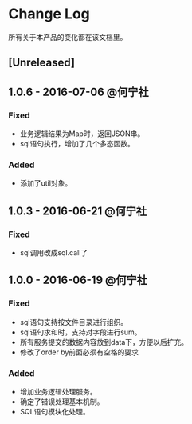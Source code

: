 # Change Log
所有关于本产品的变化都在该文档里。

## [Unreleased]

## 1.0.6 - 2016-07-06 @何宁社
### Fixed
- 业务逻辑结果为Map时，返回JSON串。
- sql语句执行，增加了几个多态函数。

### Added
- 添加了util对象。

## 1.0.3 - 2016-06-21 @何宁社
### Fixed
- sql调用改成sql.call了

## 1.0.0 - 2016-06-19 @何宁社

### Fixed
- sql语句支持按文件目录进行组织。
- sql语句求和时，支持对字段进行sum。
- 所有服务提交的数据内容放到data下，方便以后扩充。
- 修改了order by前面必须有空格的要求

### Added
- 增加业务逻辑处理服务。
- 确定了错误处理基本机制。
- SQL语句模块化处理。
